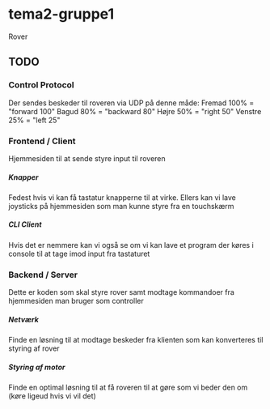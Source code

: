 # tema2-gruppe1
Rover

## TODO

### Control Protocol
Der sendes beskeder til roveren via UDP på denne måde:
Fremad 100% = "forward 100"
Bagud 80% = "backward 80"
Højre 50% = "right 50" 
Venstre 25% = "left 25" 

### Frontend / Client
Hjemmesiden til at sende styre input til roveren
##### Knapper
Fedest hvis vi kan få tastatur knapperne til at virke.
Ellers kan vi lave joysticks på hjemmesiden som man kunne styre fra en touchskærm
##### CLI Client
Hvis det er nemmere kan vi også se om vi kan lave et program der køres i console til at tage imod input fra tastaturet

### Backend / Server
Dette er koden som skal styre rover samt modtage kommandoer fra hjemmesiden man bruger som controller
##### Netværk
Finde en løsning til at modtage beskeder fra klienten som kan konverteres til styring af rover
##### Styring af motor
Finde en optimal løsning til at få roveren til at gøre som vi beder den om (køre ligeud hvis vi vil det)
